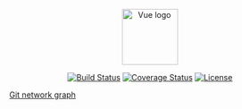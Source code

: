 <p align="center"><a href="https://github.com/vuejs/vue" target="_blank" rel="noopener noreferrer"><img width="100" src="https://vuejs.org/images/logo.png" alt="Vue logo"></a></p>

<p align="center">
  <a href="https://circleci.com/gh/CroMarmot/Vue2-code-style/tree/dev"><img src="https://img.shields.io/circleci/project/github/CroMarmot/Vue2-code-style/dev.svg?sanitize=true" alt="Build Status"></a>
  <a href="https://codecov.io/github/CroMarmot/Vue2-code-style?branch=dev"><img src="https://img.shields.io/codecov/c/github/CroMarmot/Vue2-code-style/dev.svg?sanitize=true" alt="Coverage Status"></a>
  <a href="https://www.npmjs.com/package/vue"><img src="https://img.shields.io/npm/l/vue.svg?sanitize=true" alt="License"></a>
</p>

[Git network graph](https://github.com/CroMarmot/Vue2-code-style/network)

